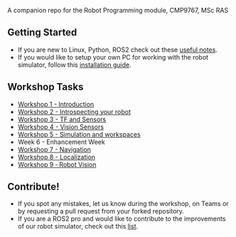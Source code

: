 A companion repo for the Robot Programming module, CMP9767, MSc RAS

## Getting Started
 * If you are new to Linux, Python, ROS2 check out these [useful notes](../../wiki/Useful-Resources).
 * If you would like to setup your own PC for working with the robot simulator, follow this [installation guide](https://github.com/LCAS/CMP9767_LIMO/wiki/Simulator-Setup).

## Workshop Tasks
 * [Workshop 1 - Introduction](https://github.com/LCAS/CMP9767_LIMO/wiki/Workshop-1-%E2%80%90-Introduction)
 * [Workshop 2 - Introspecting your robot](https://github.com/LCAS/CMP9767_LIMO/wiki/Workshop-2-%E2%80%90-Introspecting-your-robot)
 * [Workshop 3 - TF and Sensors](https://github.com/LCAS/CMP9767_LIMO/wiki/Workshop-3-%E2%80%90-TFs-and-Sensors)
 * [Workshop 4 - Vision Sensors](https://github.com/LCAS/CMP9767_LIMO/wiki/Workshop-4-%E2%80%90-Vision-Sensors)
 * [Workshop 5 - Simulation and workspaces](https://github.com/LCAS/CMP9767_LIMO/wiki/Workshop-5-%E2%80%90-Simulation-and-workspaces)
 * Week 6 - Enhancement Week
 * [Workshop 7 - Navigation](https://github.com/LCAS/CMP9767_LIMO/wiki/Workshop-7-%E2%80%90-Navigation)
 * [Workshop 8 - Localization](https://github.com/LCAS/CMP9767_LIMO/wiki/Workshop-8-%E2%80%90-Localization)
 * [Workshop 9 ‐ Robot Vision](https://github.com/LCAS/CMP9767_LIMO/wiki/Workshop-9-%E2%80%90-Robot-Vision)

## Contribute!
 * If you spot any mistakes, let us know during the workshop, on Teams or by requesting a pull request from your forked repository. 
 * If you are a ROS2 pro and would like to contribute to the improvements of our robot simulator, check out this [list](https://github.com/LCAS/CMP9767_LIMO/wiki/Software-Improvements).
